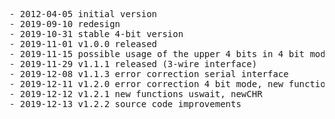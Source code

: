 <pre>
- 2012-04-05 initial version
- 2019-09-10 redesign
- 2019-10-31 stable 4-bit version
- 2019-11-01 v1.0.0 released
- 2019-11-15 possible usage of the upper 4 bits in 4 bit mode
- 2019-11-29 v1.1.1 released (3-wire interface)
- 2019-12-08 v1.1.3 error correction serial interface
- 2019-12-11 v1.2.0 error correction 4 bit mode, new function printxyLCD
- 2019-12-12 v1.2.1 new functions uswait, newCHR
- 2019-12-13 v1.2.2 source code improvements
</pre>
